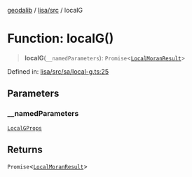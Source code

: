 [geodalib](../../../modules.md) / [lisa/src](../index.md) / localG

# Function: localG()

> **localG**(`__namedParameters`): `Promise`\<[`LocalMoranResult`](../type-aliases/LocalMoranResult.md)\>

Defined in: [lisa/src/sa/local-g.ts:25](https://github.com/GeoDaCenter/geoda-lib/blob/9716a45cca9cf3b644d6187deeb842d47f2b7a3a/js/packages/lisa/src/sa/local-g.ts#L25)

## Parameters

### \_\_namedParameters

[`LocalGProps`](../type-aliases/LocalGProps.md)

## Returns

`Promise`\<[`LocalMoranResult`](../type-aliases/LocalMoranResult.md)\>
